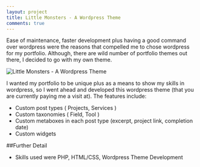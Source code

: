 ```yaml
---
layout: project
title: Little Monsters - A Wordpress Theme
comments: true
---
```


Ease of maintenance, faster development plus having a good command over wordpress were the reasons that compelled me to chose wordpress for my portfolio. Although, there are wild number of portfolio themes out there, I decided to go with my own theme.

![Little Monsters - A Wordpress Theme](http://i.imgur.com/6W8NYbN.png)

I wanted my portfolio to be unique plus as a means to show my skills in wordpress, so I went ahead and developed this wordpress theme (that you are currently paying me a visit at). The features include:

* Custom post types ( Projects, Services )
* Custom taxonomies ( Field, Tool )
* Custom metaboxes in each post type (excerpt, project link, completion date)
* Custom widgets

##Further Detail

* Skills used were PHP, HTML/CSS, Wordpress Theme Development